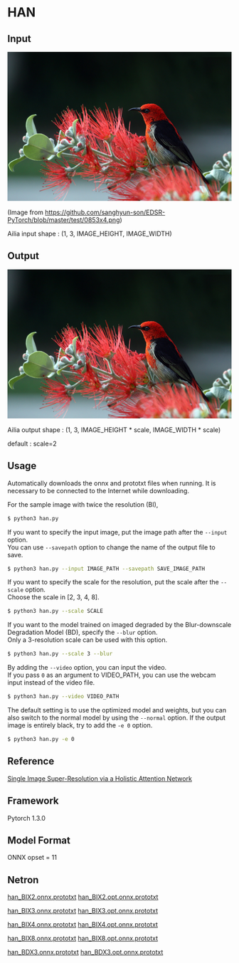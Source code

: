 # HAN

## Input

![Input](input.png)

(Image from https://github.com/sanghyun-son/EDSR-PyTorch/blob/master/test/0853x4.png)

Ailia input shape : (1, 3, IMAGE_HEIGHT, IMAGE_WIDTH)  

## Output

![Output](output.png)

Ailia output shape : (1, 3, IMAGE_HEIGHT * scale, IMAGE_WIDTH * scale)

default : scale=2

## Usage
Automatically downloads the onnx and prototxt files when running.
It is necessary to be connected to the Internet while downloading.

For the sample image with twice the resolution (BI),
``` bash
$ python3 han.py
```

If you want to specify the input image, put the image path after the `--input` option.  
You can use `--savepath` option to change the name of the output file to save.
```bash
$ python3 han.py --input IMAGE_PATH --savepath SAVE_IMAGE_PATH
```

If you want to specify the scale for the resolution, put the scale after the `--scale` option.  
Choose the scale in [2, 3, 4, 8].
```bash
$ python3 han.py --scale SCALE 
```

If you want to the model trained on imaged degraded by the Blur-downscale Degradation Model (BD), specify the `--blur` option.  
Only a 3-resolution scale can be used with this option. 
```bash
$ python3 han.py --scale 3 --blur 
```

By adding the `--video` option, you can input the video.   
If you pass `0` as an argument to VIDEO_PATH, you can use the webcam input instead of the video file.

```bash
$ python3 han.py --video VIDEO_PATH
```

The default setting is to use the optimized model and weights, but you can also switch to the normal model by using the `--normal` option.
If the output image is entirely black, try to add the `-e 0` option.
``` bash
$ python3 han.py -e 0
```

## Reference

[Single Image Super-Resolution via a Holistic Attention Network](https://github.com/wwlCape/HAN.git)

## Framework

Pytorch 1.3.0

## Model Format

ONNX opset = 11

## Netron

[han_BIX2.onnx.prototxt](https://storage.googleapis.com/ailia-models/han/han_BIX2.onnx.prototxt)
[han_BIX2.opt.onnx.prototxt](https://storage.googleapis.com/ailia-models/han/han_BIX2.opt.onnx.prototxt)

[han_BIX3.onnx.prototxt](https://storage.googleapis.com/ailia-models/han/han_BIX3.onnx.prototxt)
[han_BIX3.opt.onnx.prototxt](https://storage.googleapis.com/ailia-models/han/han_BIX3.opt.onnx.prototxt)

[han_BIX4.onnx.prototxt](https://storage.googleapis.com/ailia-models/han/han_BIX4.onnx.prototxt)
[han_BIX4.opt.onnx.prototxt](https://storage.googleapis.com/ailia-models/han/han_BIX4.opt.onnx.prototxt)

[han_BIX8.onnx.prototxt](https://storage.googleapis.com/ailia-models/han/han_BIX8.onnx.prototxt)
[han_BIX8.opt.onnx.prototxt](https://storage.googleapis.com/ailia-models/han/han_BIX8.opt.onnx.prototxt)

[han_BDX3.onnx.prototxt](https://storage.googleapis.com/ailia-models/han/han_BDX3.onnx.prototxt)
[han_BDX3.opt.onnx.prototxt](https://storage.googleapis.com/ailia-models/han/han_BDX3.opt.onnx.prototxt)
